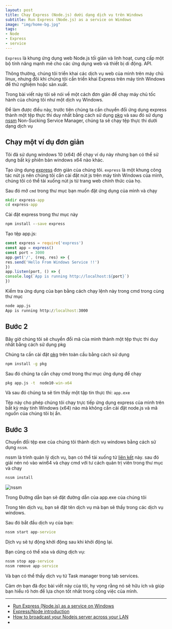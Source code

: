 ```yaml
---
layout: post
title: Chạy Express (Node.js) dưới dạng dịch vụ trên Windows
subtitle: Run Express (Node.js) as a service on Windows
image: "img/home-bg.jpg"
tags:
- Node
- Express
- service
---
```


`Express` là khung ứng dụng web Node.js tối giản và linh hoạt, cung cấp một bộ tính năng mạnh mẽ cho các ứng dụng web và thiết bị di động. API.

Thông thường, chúng tôi triển khai các dịch vụ web của mình trên máy chủ linux, nhưng đôi khi chúng tôi cần triển khai Express trên máy tính Windows để thử nghiệm hoặc sản xuất.

Trong bài viết này tôi sẽ nói về một cách đơn giản để chạy máy chủ tốc hành của chúng tôi như một dịch vụ Windows.

Để làm được điều này, trước tiên chúng ta cần chuyển đổi ứng dụng express thành một tệp thực thi duy nhất bằng cách sử dụng [pkg](https://www.npmjs.com/package/pkg) và sau đó sử dụng [nssm](https://nssm.cc) Non-Sucking Service Manager, chúng ta sẽ chạy tệp thực thi dưới dạng dịch vụ

## Chạy một ví dụ đơn giản

Tôi đã sử dụng windows 10 (x64) để chạy ví dụ này nhưng bạn có thể sử dụng bất kỳ phiên bản windows x64 nào khác.

Tạo ứng dụng [express](https://expressjs.com) đơn giản của chúng tôi. `express` là một khung công tác nút js nên chúng tôi cần cài đặt nút js trên máy tính Windows của mình, chúng tôi có thể tải xuống nút js từ trang web chính thức của họ.

Sau đó mở `cmd` trong thư mục bạn muốn đặt ứng dụng của mình và chạy

```bat
mkdir express-app
cd express-app
```

Cài đặt express trong thư mục này

```bat
npm install --save express
```

Tạo tệp app.js:

```javascript
const express = require('express')
const app = express()
const port = 3000
app.get('/', (req, res) => {
res.send('Hello From Windows Service !!')
})
app.listen(port, () => {
console.log(`App is running http://localhost:${port}`)
})
```

Kiểm tra ứng dụng của bạn bằng cách chạy lệnh này trong cmd trong cùng thư mục

```bat
node app.js
App is running http://localhost:3000
```

## Bước 2

Bây giờ chúng tôi sẽ chuyển đổi mã của mình thành một tệp thực thi duy nhất bằng cách sử dụng pkg

Chúng ta cần cài đặt [pkg](https://github.com/vercel/pkg) trên toàn cầu bằng cách sử dụng

```bat
npm install -g pkg
```

Sau đó chúng ta cần chạy cmd trong thư mục ứng dụng để chạy

```bat
pkg app.js -t  node10-win-x64
```

Và sau đó chúng ta sẽ tìm thấy một tập tin thực thi: `app.exe `

Tệp này cho phép chúng tôi chạy trực tiếp ứng dụng express của mình trên bất kỳ máy tính Windows (x64) nào mà không cần cài đặt node.js và mã nguồn của chúng tôi bị ẩn.

## Bước 3

Chuyển đổi tệp exe của chúng tôi thành dịch vụ windows bằng cách sử dụng `nssm`.

nssm là trình quản lý dịch vụ, bạn có thể tải xuống từ [liên kết](http://nssm.cc/download) này. sau đó giải nén nó vào win64 và chạy cmd với tư cách quản trị viên trong thư mục và chạy

```bat
nssm install
```

![nssm](https://boxxv.github.io/img/2024/1_Ct9u8nR236MhSk8UpIurSA.webp "nssm")

Trong Đường dẫn bạn sẽ đặt đường dẫn của app.exe của chúng tôi

Trong tên dịch vụ, bạn sẽ đặt tên dịch vụ mà bạn sẽ thấy trong các dịch vụ windows.

Sau đó bắt đầu dịch vụ của bạn:

```bat
nssm start app-service
```

Dịch vụ sẽ tự động khởi động sau khi khởi động lại.

Bạn cũng có thể xóa và dừng dịch vụ:

```bat
nssm stop app-service
nssm remove app-service
```

Và bạn có thể thấy dịch vụ từ Task manager trong tab services.

Cảm ơn bạn đã đọc bài viết này của tôi, hy vọng rằng nó sẽ hữu ích và giúp bạn hiểu rõ hơn để lựa chọn tốt nhất trong công việc của mình.

-----
- [Run Express (Node.js) as a service on Windows](https://medium.com/@yazanuneisi/run-express-node-js-as-a-service-on-windows-5356cdab66ac)
- [Express/Node introduction](https://developer.mozilla.org/en-US/docs/Learn/Server-side/Express_Nodejs/Introduction)
- [How to broadcast your Nodejs server across your LAN](https://medium.com/@ashaymurceilago/how-to-broadcast-your-nodejs-server-across-your-lan-2ae93af01626)
- []()